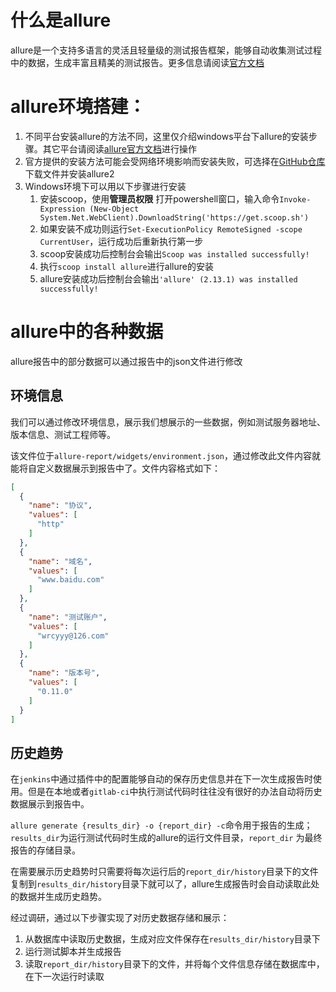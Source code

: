 # 什么是allure

allure是一个支持多语言的灵活且轻量级的测试报告框架，能够自动收集测试过程中的数据，生成丰富且精美的测试报告。更多信息请阅读[官方文档](https://docs.qameta.io/allure/)

# allure环境搭建：

1. 不同平台安装allure的方法不同，这里仅介绍windows平台下allure的安装步骤。其它平台请阅读[allure官方文档](https://docs.qameta.io/allure/)进行操作
2. 官方提供的安装方法可能会受网络环境影响而安装失败，可选择在[GitHub仓库](https://github.com/allure-framework/allure2 )下载文件并安装allure2
3. Windows环境下可以用以下步骤进行安装
    1. 安装scoop，使用**管理员权限**
       打开powershell窗口，输入命令`Invoke-Expression (New-Object System.Net.WebClient).DownloadString('https://get.scoop.sh')`
    2. 如果安装不成功则运行`Set-ExecutionPolicy RemoteSigned -scope CurrentUser`，运行成功后重新执行第一步
    3. scoop安装成功后控制台会输出`Scoop was installed successfully!`
    4. 执行`scoop install allure`进行allure的安装
    5. allure安装成功后控制台会输出`'allure' (2.13.1) was installed successfully!`

# allure中的各种数据

allure报告中的部分数据可以通过报告中的json文件进行修改

## 环境信息

我们可以通过修改环境信息，展示我们想展示的一些数据，例如测试服务器地址、版本信息、测试工程师等。

该文件位于`allure-report/widgets/environment.json`，通过修改此文件内容就能将自定义数据展示到报告中了。文件内容格式如下：

```json
[
  {
    "name": "协议",
    "values": [
      "http"
    ]
  },
  {
    "name": "域名",
    "values": [
      "www.baidu.com"
    ]
  },
  {
    "name": "测试账户",
    "values": [
      "wrcyyy@126.com"
    ]
  },
  {
    "name": "版本号",
    "values": [
      "0.11.0"
    ]
  }
]
```

## 历史趋势

在`jenkins`中通过插件中的配置能够自动的保存历史信息并在下一次生成报告时使用。但是在本地或者`gitlab-ci`中执行测试代码时往往没有很好的办法自动将历史数据展示到报告中。

`allure generate {results_dir} -o {report_dir} -c`命令用于报告的生成；`results_dir`为运行测试代码时生成的allure的运行文件目录，`report_dir`
为最终报告的存储目录。

在需要展示历史趋势时只需要将每次运行后的`report_dir/history`目录下的文件复制到`results_dir/history`目录下就可以了，allure生成报告时会自动读取此处的数据并生成历史趋势。

经过调研，通过以下步骤实现了对历史数据存储和展示：

1. 从数据库中读取历史数据，生成对应文件保存在`results_dir/history`目录下
2. 运行测试脚本并生成报告
2. 读取`report_dir/history`目录下的文件，并将每个文件信息存储在数据库中，在下一次运行时读取